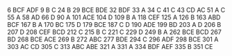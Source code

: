 6 BCF ADF
9 B C
24 B
29 BCE BDE
32 BDF
33 A
34 C
41 C
43 CD AC
51 A C
55 A
58  AD
66 D
90 A
101 ACE
104 D
109 B A
118 CEF
125 A
126 B
163 ABD BCF
167 B A
170 BC
175 D
179 BCE
187 C D
190 ADE
199 BD
203 A D
206 B
207 D
208  CEF BCD
212 C
215 B C
221 C
229 D
249 B A
262 BCE BCD
267 BD
268 BCE ACE
269 B
272 ABC
277 BDE
294 C
296 ADF
298 BCE
301 A
303 AC CD
305 C
313 ABC ABE
321 A
331 A
334 BDF AEF
335 B
351 CE
